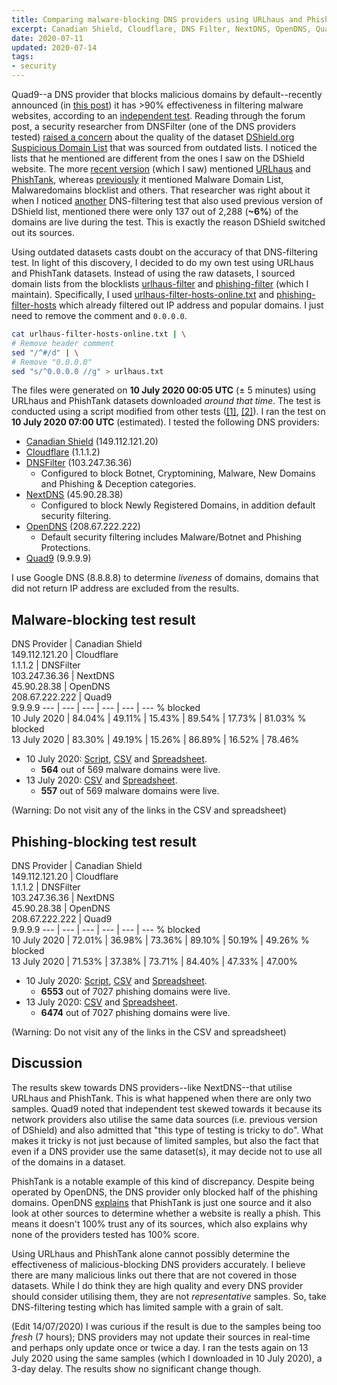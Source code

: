 ```yaml
---
title: Comparing malware-blocking DNS providers using URLhaus and PhishTank
excerpt: Canadian Shield, Cloudflare, DNS Filter, NextDNS, OpenDNS, Quad9
date: 2020-07-11
updated: 2020-07-14
tags:
- security
---
```


Quad9--a DNS provider that blocks malicious domains by default--recently announced (in [this post](https://quad9.net/dns-blocking-effectiveness-recent-independent-tests/)) it has >90% effectiveness in filtering malware websites, according to an [independent test](https://forums.lawrencesystems.com/t/dns-malware-filtering-compared-quad9-vs-cloudflare-vs-dns-filter-vs-opendns-cisco-umbrella/5072). Reading through the forum post, a security researcher from DNSFilter (one of the DNS providers tested) [raised a concern](https://forums.lawrencesystems.com/t/dns-malware-filtering-compared-quad9-vs-cloudflare-vs-dns-filter-vs-opendns-cisco-umbrella/5072/30) about the quality of the dataset [DShield.org Suspicious Domain List](https://isc.sans.edu/suspicious_domains.html) that was sourced from outdated lists. I noticed the lists that he mentioned are different from the ones I saw on the DShield website. The more [recent version](https://web.archive.org/web/20200612030447/https://isc.sans.edu/suspicious_domains.html) (which I saw) mentioned [URLhaus](https://urlhaus.abuse.ch/) and [PhishTank](https://www.phishtank.com/), whereas [previously](https://web.archive.org/web/20200528232041/https://isc.sans.edu/suspicious_domains.html) it mentioned Malware Domain List, Malwaredomains blocklist and others. That researcher was right about it when I noticed [another](https://www.andryou.com/2020/05/31/comparing-malware-blocking-dns-resolvers-redux/) DNS-filtering test that also used previous version of DShield list, mentioned there were only 137 out of 2,288 (**~6%**) of the domains are live during the test. This is exactly the reason DShield switched out its sources.

Using outdated datasets casts doubt on the accuracy of that DNS-filtering test. In light of this discovery, I decided to do my own test using URLhaus and PhishTank datasets. Instead of using the raw datasets, I sourced domain lists from the blocklists [urlhaus-filter](https://gitlab.com/curben/urlhaus-filter) and [phishing-filter](https://gitlab.com/curben/phishing-filter) (which I maintain). Specifically, I used [urlhaus-filter-hosts-online.txt](https://gitlab.com/curben/urlhaus-filter/-/blob/1b53f63f5d708cd528b6744a2045f6a47491beaa/urlhaus-filter-hosts-online.txt) and [phishing-filter-hosts](https://gitlab.com/curben/phishing-filter/-/blob/5183915d29604ed14b14e1924912a994cccd2fab/dist/phishing-filter-hosts.txt) which already filtered out IP address and popular domains. I just need to remove the comment and `0.0.0.0`.

``` sh
cat urlhaus-filter-hosts-online.txt | \
# Remove header comment
sed "/^#/d" | \
# Remove "0.0.0.0"
sed "s/^0.0.0.0 //g" > urlhaus.txt
```

The files were generated on **10 July 2020 00:05 UTC** (± 5 minutes) using URLhaus and PhishTank datasets downloaded _around that time_. The test is conducted using a script modified from other tests ([[1]](https://www.andryou.com/2020/05/31/comparing-malware-blocking-dns-resolvers-redux/), [[2]](https://forums.lawrencesystems.com/t/dns-malware-filtering-compared-quad9-vs-cloudflare-vs-dns-filter-vs-opendns-cisco-umbrella/5072)). I ran the test on **10 July 2020 07:00 UTC** (estimated). I tested the following DNS providers:

- [Canadian Shield](https://www.cira.ca/cybersecurity-services/canadian-shield) (149.112.121.20)
- [Cloudflare](https://1.1.1.1/family/) (1.1.1.2)
- [DNSFilter](https://www.dnsfilter.com/) (103.247.36.36)
  * Configured to block Botnet, Cryptomining, Malware, New Domains and Phishing & Deception categories.
- [NextDNS](https://nextdns.io/) (45.90.28.38)
  * Configured to block Newly Registered Domains, in addition default security filtering.
- [OpenDNS](https://www.opendns.com/home-internet-security/) (208.67.222.222)
  * Default security filtering includes Malware/Botnet and Phishing Protections.
- [Quad9](https://quad9.net/) (9.9.9.9)

I use Google DNS (8.8.8.8) to determine _liveness_ of domains, domains that did not return IP address are excluded from the results.

## Malware-blocking test result

DNS Provider | Canadian Shield<br>149.112.121.20 | Cloudflare<br>1.1.1.2 | DNSFilter<br>103.247.36.36 | NextDNS<br>45.90.28.38 | OpenDNS<br>208.67.222.222 | Quad9<br>9.9.9.9
--- | --- | --- | --- | --- | ---
% blocked<br>10 July 2020 | 84.04% | 49.11% | 15.43% | 89.54% | 17.73% | 81.03%
% blocked<br>13 July 2020 | 83.30% | 49.19% | 15.26% | 86.89% | 16.52% | 78.46%

- 10 July 2020: [Script](https://gitlab.com/curben/blog/raw/site/20200711/malware.sh), [CSV](https://gitlab.com/curben/blog/raw/site/20200711/malware.csv.zip) and [Spreadsheet](https://gitlab.com/curben/blog/raw/site/20200711/malware.ods).
  * **564** out of 569 malware domains were live.
- 13 July 2020: [CSV](https://gitlab.com/curben/blog/raw/site/20200711/malware-update.csv.zip) and [Spreadsheet](https://gitlab.com/curben/blog/raw/site/20200711/malware-update.ods).
  * **557** out of 569 malware domains were live.

(Warning: Do not visit any of the links in the CSV and spreadsheet)

## Phishing-blocking test result

DNS Provider | Canadian Shield<br>149.112.121.20 | Cloudflare<br>1.1.1.2 | DNSFilter<br>103.247.36.36 | NextDNS<br>45.90.28.38 | OpenDNS<br>208.67.222.222 | Quad9<br>9.9.9.9
--- | --- | --- | --- | --- | ---
% blocked<br>10 July 2020 | 72.01% | 36.98% | 73.36% | 89.10% | 50.19% | 49.26%
% blocked<br>13 July 2020 | 71.53% | 37.38% | 73.71% | 84.40% | 47.33% | 47.00%

- 10 July 2020: [Script](https://gitlab.com/curben/blog/raw/site/20200711/phishing.sh), [CSV](https://gitlab.com/curben/blog/raw/site/20200711/phishing.csv.zip) and [Spreadsheet](https://gitlab.com/curben/blog/raw/site/20200711/phishing.ods).
  * **6553** out of 7027 phishing domains were live.
- 13 July 2020: [CSV](https://gitlab.com/curben/blog/raw/site/20200711/phishing-update.csv.zip) and [Spreadsheet](https://gitlab.com/curben/blog/raw/site/20200711/phishing-update.ods).
  * **6474** out of 7027 phishing domains were live.

(Warning: Do not visit any of the links in the CSV and spreadsheet)

## Discussion

The results skew towards DNS providers--like NextDNS--that utilise URLhaus and PhishTank. This is what happened when there are only two samples. Quad9 noted that independent test skewed towards it because its network providers also utilise the same data sources (i.e. previous version of DShield) and also admitted that "this type of testing is tricky to do". What makes it tricky is not just because of limited samples, but also the fact that even if a DNS provider use the same dataset(s), it may decide not to use all of the domains in a dataset.

PhishTank is a notable example of this kind of discrepancy. Despite being operated by OpenDNS, the DNS provider only blocked half of the phishing domains. OpenDNS [explains](https://www.phishtank.com/faq.php#whyisasitemarkedbyph) that PhishTank is just one source and it also look at other sources to determine whether a website is really a phish. This means it doesn't 100% trust any of its sources, which also explains why none of the providers tested has 100% score.

Using URLhaus and PhishTank alone cannot possibly determine the effectiveness of malicious-blocking DNS providers accurately. I believe there are many malicious links out there that are not covered in those datasets. While I do think they are high quality and every DNS provider should consider utilising them, they are not _representative_ samples. So, take DNS-filtering testing which has limited sample with a grain of salt.

(Edit 14/07/2020) I was curious if the result is due to the samples being too _fresh_ (7 hours); DNS providers may not update their sources in real-time and perhaps only update once or twice a day. I ran the tests again on 13 July 2020 using the same samples (which I downloaded in 10 July 2020), a 3-day delay. The results show no significant change though.
